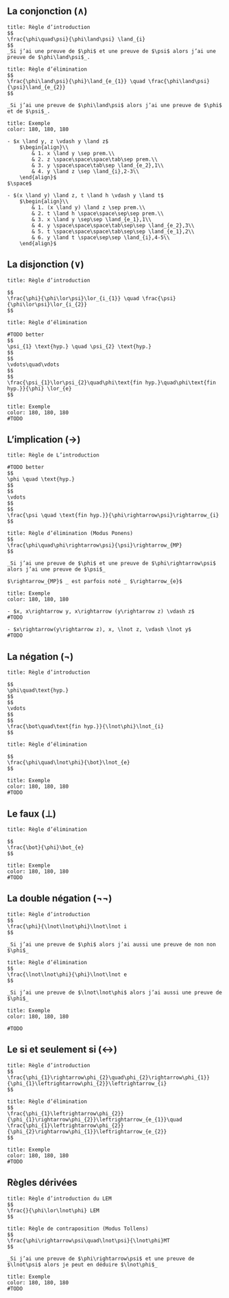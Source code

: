 ## La conjonction $(\land)$

```ad-rule
title: Règle d’introduction
$$
\frac{\phi\quad\psi}{\phi\land\psi} \land_{i}
$$
_Si j’ai une preuve de $\phi$ et une preuve de $\psi$ alors j’ai une preuve de $\phi\land\psi$_.

```

```ad-rule
title: Règle d’élimination
$$
\frac{\phi\land\psi}{\phi}\land_{e_{1}} \quad \frac{\phi\land\psi}{\psi}\land_{e_{2}}
$$

_Si j’ai une preuve de $\phi\land\psi$ alors j’ai une preuve de $\phi$ et de $\psi$_.

```

```ad-example
title: Exemple
color: 180, 180, 180

- $x \land y, z \vdash y \land z$
	$\begin{align}\\
		& 1. x \land y \sep prem.\\
		& 2. z \space\space\space\tab\sep prem.\\
		& 3. y \space\space\tab\sep \land_{e_2},1\\
		& 4. y \land z \sep \land_{i},2-3\\
	\end{align}$ 
$\space$

- $(x \land y) \land z, t \land h \vdash y \land t$
	$\begin{align}\\
		& 1. (x \land y) \land z \sep prem.\\
		& 2. t \land h \space\space\sep\sep prem.\\
		& 3. x \land y \sep\sep \land_{e_1},1\\
		& 4. y \space\space\space\tab\sep\sep \land_{e_2},3\\
		& 5. t \space\space\space\tab\sep\sep \land_{e_1},2\\
		& 6. y \land t \space\sep\sep \land_{i},4-5\\
	\end{align}$

```

## La disjonction $(\lor)$

```ad-rule
title: Règle d’introduction

$$
\frac{\phi}{\phi\lor\psi}\lor_{i_{1}} \quad \frac{\psi}{\phi\lor\psi}\lor_{i_{2}}
$$

```

```ad-rule
title: Règle d’élimination

#TODO better
$$
\psi_{1} \text{hyp.} \quad \psi_{2} \text{hyp.}
$$
$$
\vdots\quad\vdots
$$
$$
\frac{\psi_{1}\lor\psi_{2}\quad\phi\text{fin hyp.}\quad\phi\text{fin hyp.}}{\phi} \lor_{e}
$$

```

```ad-example
title: Exemple
color: 180, 180, 180
#TODO 
```

## L’implication $(\rightarrow)$

```ad-rule
title: Règle de L’introduction

#TODO better
$$
\phi \quad \text{hyp.}
$$
$$
\vdots
$$
$$
\frac{\psi \quad \text{fin hyp.}}{\phi\rightarrow\psi}\rightarrow_{i}
$$
```

```ad-rule
title: Règle d’élimination (Modus Ponens)
$$
\frac{\phi\quad\phi\rightarrow\psi}{\psi}\rightarrow_{MP}
$$

_Si j’ai une preuve de $\phi$ et une preuve de $\phi\rightarrow\psi$ alors j’ai une preuve de $\psi$_

$\rightarrow_{MP}$ _ est parfois noté _ $\rightarrow_{e}$

```

```ad-example
title: Exemple
color: 180, 180, 180

- $x, x\rightarrow y, x\rightarrow (y\rightarrow z) \vdash z$
#TODO 

- $x\rightarrow(y\rightarrow z), x, \lnot z, \vdash \lnot y$
#TODO

```

## La négation $(\lnot)$

```ad-rule
title: Règle d’introduction

$$
\phi\quad\text{hyp.}
$$
$$
\vdots
$$
$$
\frac{\bot\quad\text{fin hyp.}}{\lnot\phi}\lnot_{i}
$$

```

```ad-rule
title: Règle d’élimination

$$
\frac{\phi\quad\lnot\phi}{\bot}\lnot_{e}
$$

```

```ad-example
title: Exemple
color: 180, 180, 180
#TODO 
```

## Le faux $(\bot)$

```ad-rule
title: Règle d’élimination

$$
\frac{\bot}{\phi}\bot_{e}
$$

```

```ad-example
title: Exemple
color: 180, 180, 180
#TODO 
```

## La double négation $(\lnot\lnot)$

```ad-rule
title: Règle d’introduction
$$
\frac{\phi}{\lnot\lnot\phi}\lnot\lnot i
$$

_Si j’ai une preuve de $\phi$ alors j’ai aussi une preuve de non non $\phi$_

```

```ad-rule
title: Règle d’élimination
$$
\frac{\lnot\lnot\phi}{\phi}\lnot\lnot e
$$

_Si j’ai une preuve de $\lnot\lnot\phi$ alors j’ai aussi une preuve de $\phi$_

```

```ad-example
title: Exemple
color: 180, 180, 180

#TODO 

```

## Le si et seulement si $(\leftrightarrow)$

```ad-rule
title: Règle d’introduction
$$
\frac{\phi_{1}\rightarrow\phi_{2}\quad\phi_{2}\rightarrow\phi_{1}}{\phi_{1}\leftrightarrow\phi_{2}}\leftrightarrow_{i}
$$

```

```ad-rule
title: Règle d’élimination
$$
\frac{\phi_{1}\leftrightarrow\phi_{2}}{\phi_{1}\rightarrow\phi_{2}}\leftrightarrow_{e_{1}}\quad
\frac{\phi_{1}\leftrightarrow\phi_{2}}{\phi_{2}\rightarrow\phi_{1}}\leftrightarrow_{e_{2}}
$$

```

```ad-example
title: Exemple
color: 180, 180, 180
#TODO 
```

## Règles dérivées

```ad-rule
title: Règle d’introduction du LEM
$$
\frac{}{\phi\lor\lnot\phi} LEM
$$

```

```ad-rule
title: Règle de contraposition (Modus Tollens)
$$
\frac{\phi\rightarrow\psi\quad\lnot\psi}{\lnot\phi}MT
$$

_Si j’ai une preuve de $\phi\rightarrow\psi$ et une preuve de $\lnot\psi$ alors je peut en déduire $\lnot\phi$_

```

```ad-example
title: Exemple
color: 180, 180, 180
#TODO 
```
